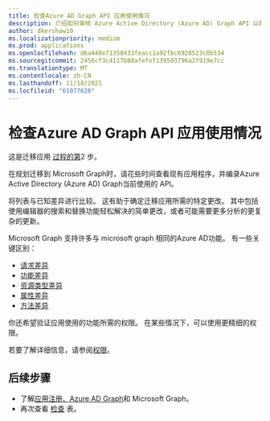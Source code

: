 ```yaml
---
title: 检查Azure AD Graph API 应用使用情况
description: 介绍如何审核 Azure Active Directory (Azure AD) Graph API 以将应用迁移到 Microsoft Graph API。
author: dkershaw10
ms.localizationpriority: medium
ms.prod: applications
ms.openlocfilehash: d6a440e71350433feacc1a92fbc6928523c0b534
ms.sourcegitcommit: 2456cf3c4117b88afefef139593796a2f919e7cc
ms.translationtype: MT
ms.contentlocale: zh-CN
ms.lasthandoff: 11/18/2021
ms.locfileid: "61077626"
---
```

# <a name="examine-azure-ad-graph-apis-app-usage"></a>检查Azure AD Graph API 应用使用情况

这是迁移应用 [过程的第](migrate-azure-ad-graph-planning-checklist.md)2 步。

在规划迁移到 Microsoft Graph时，请花些时间查看现有应用程序，并编录Azure Active Directory (Azure AD) Graph当前使用的 API。

将列表与已知差异进行比较。  这有助于确定迁移应用所需的特定更改。  其中包括使用编辑器的搜索和替换功能轻松解决的简单更改，或者可能需要更多分析的更复杂的更新。

Microsoft Graph 支持许多与 microsoft graph 相同的Azure AD功能。  有一些关键区别：

- [请求差异](migrate-azure-ad-graph-request-differences.md)
- [功能差异](migrate-azure-ad-graph-feature-differences.md)
- [资源类型差异](migrate-azure-ad-graph-resource-differences.md)
- [属性差异](migrate-azure-ad-graph-property-differences.md)
- [方法差异](migrate-azure-ad-graph-method-differences.md)

你还希望验证应用使用的功能所需的权限。  在某些情况下，可以使用更精细的权限。

若要了解详细信息，请参阅[权限](permissions-reference.md)。

## <a name="next-steps"></a>后续步骤

- 了解[应用注册、Azure AD Graph](migrate-azure-ad-graph-app-registration.md)和 Microsoft Graph。
- 再次查看 [检查](migrate-azure-ad-graph-planning-checklist.md) 表。

